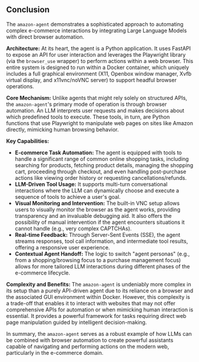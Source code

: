 ## Conclusion

The `amazon-agent` demonstrates a sophisticated approach to automating complex e-commerce interactions by integrating Large Language Models with direct browser automation.

**Architecture:** At its heart, the agent is a Python application. It uses FastAPI to expose an API for user interaction and leverages the Playwright library (via the `browser_use` wrapper) to perform actions within a web browser. This entire system is designed to run within a Docker container, which uniquely includes a full graphical environment (X11, Openbox window manager, Xvfb virtual display, and x11vnc/noVNC server) to support headful browser operations.

**Core Mechanism:** Unlike agents that might rely solely on structured APIs, the `amazon-agent`'s primary mode of operation is through browser automation. An LLM interprets user requests and makes decisions about which predefined tools to execute. These tools, in turn, are Python functions that use Playwright to manipulate web pages on sites like Amazon directly, mimicking human browsing behavior.

**Key Capabilities:**

*   **E-commerce Task Automation:** The agent is equipped with tools to handle a significant range of common online shopping tasks, including searching for products, fetching product details, managing the shopping cart, proceeding through checkout, and even handling post-purchase actions like viewing order history or requesting cancellations/refunds.
*   **LLM-Driven Tool Usage:** It supports multi-turn conversational interactions where the LLM can dynamically choose and execute a sequence of tools to achieve a user's goal.
*   **Visual Monitoring and Intervention:** The built-in VNC setup allows users to visually monitor the browser as the agent works, providing transparency and an invaluable debugging aid. It also offers the possibility of manual intervention if the agent encounters situations it cannot handle (e.g., very complex CAPTCHAs).
*   **Real-time Feedback:** Through Server-Sent Events (SSE), the agent streams responses, tool call information, and intermediate tool results, offering a responsive user experience.
*   **Contextual Agent Handoff:** The logic to switch "agent personas" (e.g., from a shopping/browsing focus to a purchase management focus) allows for more tailored LLM interactions during different phases of the e-commerce lifecycle.

**Complexity and Benefits:** The `amazon-agent` is undeniably more complex in its setup than a purely API-driven agent due to its reliance on a browser and the associated GUI environment within Docker. However, this complexity is a trade-off that enables it to interact with websites that may not offer comprehensive APIs for automation or when mimicking human interaction is essential. It provides a powerful framework for tasks requiring direct web page manipulation guided by intelligent decision-making.

In summary, the `amazon-agent` serves as a robust example of how LLMs can be combined with browser automation to create powerful assistants capable of navigating and performing actions on the modern web, particularly in the e-commerce domain.
